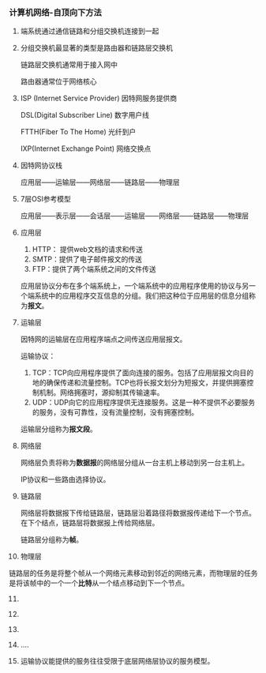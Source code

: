 ### 计算机网络-自顶向下方法

1. 端系统通过通信链路和分组交换机连接到一起

2. 分组交换机最显著的类型是路由器和链路层交换机

   链路层交换机通常用于接入网中

   路由器通常位于网络核心

3. ISP (Internet Service Provider) 因特网服务提供商

   DSL(Digital Subscriber Line) 数字用户线

   FTTH(Fiber To The Home) 光纤到户

   IXP(Internet Exchange Point) 网络交换点

4. 因特网协议栈


   应用层——运输层——网络层——链路层——物理层

5. 7层OSI参考模型

   应用层——表示层——会话层——运输层——网络层——链路层——物理层

6. 应用层

   1. HTTP： 提供web文档的请求和传送
   2. SMTP：提供了电子邮件报文的传送
   3. FTP：提供了两个端系统之间的文件传送

   应用层协议分布在多个端系统上，一个端系统中的应用程序使用的协议与另一个端系统中的应用程序交互信息的分组。我们把这种位于应用层的信息分组称为**报文**。

7. 运输层

   因特网的运输层在应用程序端点之间传送应用层报文。

   运输协议：

   1. TCP：TCP向应用程序提供了面向连接的服务。包括了应用层报文向目的地的确保传递和流量控制。TCP也将长报文划分为短报文，并提供拥塞控制机制。网络拥塞时，源抑制其传输速率。
   2. UDP：UDP向它的应用程序提供无连接服务。这是一种不提供不必要服务的服务，没有可靠性，没有流量控制，没有拥塞控制。

   运输层分组称为**报文段**。

8. 网络层

   网络层负责将称为**数据报**的网络层分组从一台主机上移动到另一台主机上。

   IP协议和一些路由选择协议。

9. 链路层

   网络层将数据报下传给链路层，链路层沿着路径将数据报传递给下一个节点。在下个结点，链路层将数据报上传给网络层。

   链路层分组称为**帧**。

10. 物理层

  链路层的任务是将整个帧从一个网络元素移动到邻近的网络元素，而物理层的任务是将该帧中的一个一个**比特**从一个结点移动到下一个节点。

11. ​

12. ​

13. ​

14. ....

15. 运输协议能提供的服务往往受限于底层网络层协议的服务模型。​

   ​



   ​



